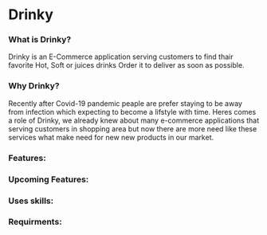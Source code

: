 # Drinky 



### What is Drinky?
Drinky is an E-Commerce application serving customers to find thair favorite Hot, Soft or juices drinks Order it to deliver
as soon as possible.

### Why Drinky?

Recently after Covid-19 pandemic peaple are prefer staying to be away from infection which expecting to become a lifstyle 
with time.
Heres comes a role of Drinky, we already knew about many e-commerce applications that serving customers in shopping area but
now there are more need like these services what make need for new new products in our market.

### Features:



### Upcoming Features:



### Uses skills:



### Requirments:


